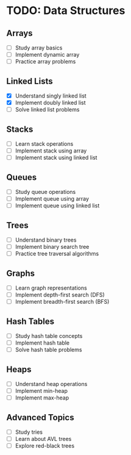 # TODO: Data Structures

## Arrays
- [ ] Study array basics
- [ ] Implement dynamic array
- [ ] Practice array problems

## Linked Lists
- [x] Understand singly linked list
- [x] Implement doubly linked list
- [ ] Solve linked list problems

## Stacks
- [ ] Learn stack operations
- [ ] Implement stack using array
- [ ] Implement stack using linked list

## Queues
- [ ] Study queue operations
- [ ] Implement queue using array
- [ ] Implement queue using linked list

## Trees
- [ ] Understand binary trees
- [ ] Implement binary search tree
- [ ] Practice tree traversal algorithms

## Graphs
- [ ] Learn graph representations
- [ ] Implement depth-first search (DFS)
- [ ] Implement breadth-first search (BFS)

## Hash Tables
- [ ] Study hash table concepts
- [ ] Implement hash table
- [ ] Solve hash table problems

## Heaps
- [ ] Understand heap operations
- [ ] Implement min-heap
- [ ] Implement max-heap

## Advanced Topics
- [ ] Study tries
- [ ] Learn about AVL trees
- [ ] Explore red-black trees
